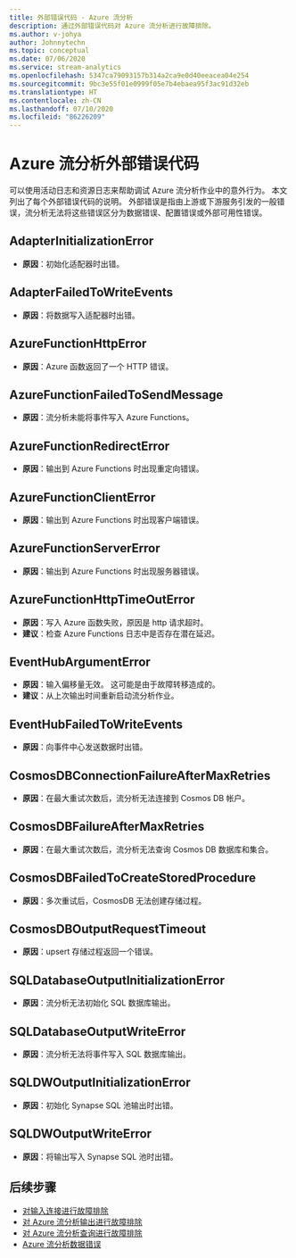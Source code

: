 ```yaml
---
title: 外部错误代码 - Azure 流分析
description: 通过外部错误代码对 Azure 流分析进行故障排除。
ms.author: v-johya
author: Johnnytechn
ms.topic: conceptual
ms.date: 07/06/2020
ms.service: stream-analytics
ms.openlocfilehash: 5347ca79093157b314a2ca9e0d40eeacea04e254
ms.sourcegitcommit: 9bc3e55f01e0999f05e7b4ebaea95f3ac91d32eb
ms.translationtype: HT
ms.contentlocale: zh-CN
ms.lasthandoff: 07/10/2020
ms.locfileid: "86226209"
---
```

# <a name="azure-stream-analytics-external-error-codes"></a>Azure 流分析外部错误代码

可以使用活动日志和资源日志来帮助调试 Azure 流分析作业中的意外行为。 本文列出了每个外部错误代码的说明。 外部错误是指由上游或下游服务引发的一般错误，流分析无法将这些错误区分为数据错误、配置错误或外部可用性错误。

## <a name="adapterinitializationerror"></a>AdapterInitializationError

* **原因**：初始化适配器时出错。

## <a name="adapterfailedtowriteevents"></a>AdapterFailedToWriteEvents

* **原因**：将数据写入适配器时出错。

## <a name="azurefunctionhttperror"></a>AzureFunctionHttpError

* **原因**：Azure 函数返回了一个 HTTP 错误。

## <a name="azurefunctionfailedtosendmessage"></a>AzureFunctionFailedToSendMessage

* **原因**：流分析未能将事件写入 Azure Functions。

## <a name="azurefunctionredirecterror"></a>AzureFunctionRedirectError

* **原因**：输出到 Azure Functions 时出现重定向错误。

## <a name="azurefunctionclienterror"></a>AzureFunctionClientError

* **原因**：输出到 Azure Functions 时出现客户端错误。

## <a name="azurefunctionservererror"></a>AzureFunctionServerError

* **原因**：输出到 Azure Functions 时出现服务器错误。

## <a name="azurefunctionhttptimeouterror"></a>AzureFunctionHttpTimeOutError

* **原因**：写入 Azure 函数失败，原因是 http 请求超时。 
* **建议**：检查 Azure Functions 日志中是否存在潜在延迟。

## <a name="eventhubargumenterror"></a>EventHubArgumentError

* **原因**：输入偏移量无效。 这可能是由于故障转移造成的。
* **建议**：从上次输出时间重新启动流分析作业。

## <a name="eventhubfailedtowriteevents"></a>EventHubFailedToWriteEvents

* **原因**：向事件中心发送数据时出错。

## <a name="cosmosdbconnectionfailureaftermaxretries"></a>CosmosDBConnectionFailureAfterMaxRetries

* **原因**：在最大重试次数后，流分析无法连接到 Cosmos DB 帐户。

## <a name="cosmosdbfailureaftermaxretries"></a>CosmosDBFailureAfterMaxRetries

* **原因**：在最大重试次数后，流分析无法查询 Cosmos DB 数据库和集合。

## <a name="cosmosdbfailedtocreatestoredprocedure"></a>CosmosDBFailedToCreateStoredProcedure

* **原因**：多次重试后，CosmosDB 无法创建存储过程。

## <a name="cosmosdboutputrequesttimeout"></a>CosmosDBOutputRequestTimeout

* **原因**：upsert 存储过程返回一个错误。 

## <a name="sqldatabaseoutputinitializationerror"></a>SQLDatabaseOutputInitializationError

* **原因**：流分析无法初始化 SQL 数据库输出。

## <a name="sqldatabaseoutputwriteerror"></a>SQLDatabaseOutputWriteError

* **原因**：流分析无法将事件写入 SQL 数据库输出。

## <a name="sqldwoutputinitializationerror"></a>SQLDWOutputInitializationError

* **原因**：初始化 Synapse SQL 池输出时出错。

## <a name="sqldwoutputwriteerror"></a>SQLDWOutputWriteError

* **原因**：将输出写入 Synapse SQL 池时出错。

## <a name="next-steps"></a>后续步骤

* [对输入连接进行故障排除](stream-analytics-troubleshoot-input.md)
* [对 Azure 流分析输出进行故障排除](stream-analytics-troubleshoot-output.md)
* [对 Azure 流分析查询进行故障排除](stream-analytics-troubleshoot-query.md)
* [Azure 流分析数据错误](data-errors.md)

